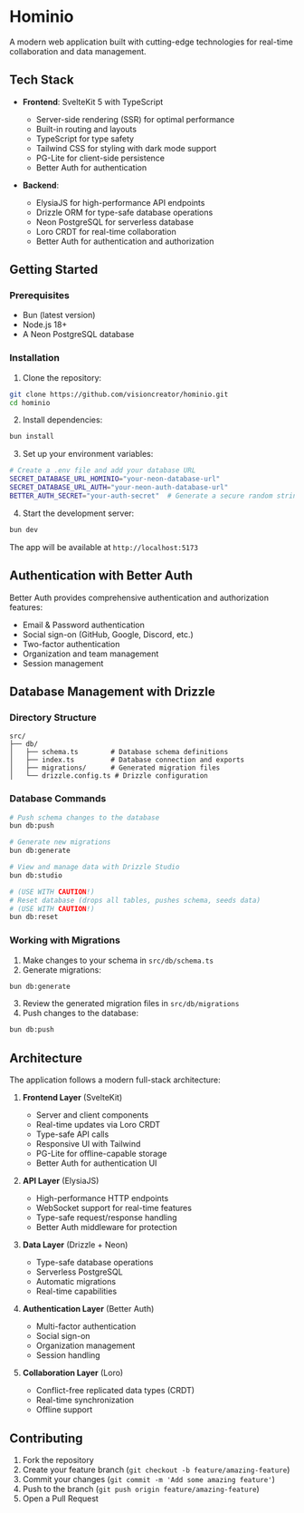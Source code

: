 # Hominio

A modern web application built with cutting-edge technologies for real-time collaboration and data management.

## Tech Stack

- **Frontend**: SvelteKit 5 with TypeScript
  - Server-side rendering (SSR) for optimal performance
  - Built-in routing and layouts
  - TypeScript for type safety
  - Tailwind CSS for styling with dark mode support
  - PG-Lite for client-side persistence
  - Better Auth for authentication

- **Backend**:
  - ElysiaJS for high-performance API endpoints
  - Drizzle ORM for type-safe database operations
  - Neon PostgreSQL for serverless database
  - Loro CRDT for real-time collaboration
  - Better Auth for authentication and authorization

## Getting Started

### Prerequisites

- Bun (latest version)
- Node.js 18+
- A Neon PostgreSQL database

### Installation

1. Clone the repository:
```bash
git clone https://github.com/visioncreator/hominio.git
cd hominio
```

2. Install dependencies:
```bash
bun install
```

3. Set up your environment variables:
```bash
# Create a .env file and add your database URL
SECRET_DATABASE_URL_HOMINIO="your-neon-database-url"
SECRET_DATABASE_URL_AUTH="your-neon-auth-database-url"
BETTER_AUTH_SECRET="your-auth-secret"  # Generate a secure random string
```

4. Start the development server:
```bash
bun dev
```

The app will be available at `http://localhost:5173`

## Authentication with Better Auth

Better Auth provides comprehensive authentication and authorization features:

- Email & Password authentication
- Social sign-on (GitHub, Google, Discord, etc.)
- Two-factor authentication
- Organization and team management
- Session management


## Database Management with Drizzle

### Directory Structure

```
src/
├── db/
│   ├── schema.ts        # Database schema definitions
│   ├── index.ts         # Database connection and exports
│   ├── migrations/      # Generated migration files
│   └── drizzle.config.ts # Drizzle configuration
```

### Database Commands

```bash
# Push schema changes to the database
bun db:push

# Generate new migrations
bun db:generate

# View and manage data with Drizzle Studio
bun db:studio

# (USE WITH CAUTION!)
# Reset database (drops all tables, pushes schema, seeds data)
# (USE WITH CAUTION!)
bun db:reset
```

### Working with Migrations

1. Make changes to your schema in `src/db/schema.ts`
2. Generate migrations:
```bash
bun db:generate
```
3. Review the generated migration files in `src/db/migrations`
4. Push changes to the database:
```bash
bun db:push
```

## Architecture

The application follows a modern full-stack architecture:

1. **Frontend Layer** (SvelteKit)
   - Server and client components
   - Real-time updates via Loro CRDT
   - Type-safe API calls
   - Responsive UI with Tailwind
   - PG-Lite for offline-capable storage
   - Better Auth for authentication UI

2. **API Layer** (ElysiaJS)
   - High-performance HTTP endpoints
   - WebSocket support for real-time features
   - Type-safe request/response handling
   - Better Auth middleware for protection

3. **Data Layer** (Drizzle + Neon)
   - Type-safe database operations
   - Serverless PostgreSQL
   - Automatic migrations
   - Real-time capabilities

4. **Authentication Layer** (Better Auth)
   - Multi-factor authentication
   - Social sign-on
   - Organization management
   - Session handling

5. **Collaboration Layer** (Loro)
   - Conflict-free replicated data types (CRDT)
   - Real-time synchronization
   - Offline support

## Contributing

1. Fork the repository
2. Create your feature branch (`git checkout -b feature/amazing-feature`)
3. Commit your changes (`git commit -m 'Add some amazing feature'`)
4. Push to the branch (`git push origin feature/amazing-feature`)
5. Open a Pull Request
